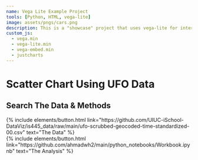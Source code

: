 ```yaml
---
name: Vega Lite Example Project
tools: [Python, HTML, vega-lite]
image: assets/pngs/cars.png
description: This is a "showcase" project that uses vega-lite for interactive viz!
custom_js:
  - vega.min
  - vega-lite.min
  - vega-embed.min
  - justcharts
---
```


# Scatter Chart Using UFO Data

<vegachart schema-url="{{ site.baseurl }}/assets/json/ufo_data_scatter.json" style="width: 100%"></vegachart>

## Search The Data & Methods

<div class="left">
{% include elements/button.html link="https://github.com/UIUC-iSchool-DataViz/is445_data/raw/main/ufo-scrubbed-geocoded-time-standardized-00.csv" text="The Data" %}
</div>

<div class="right">
{% include elements/button.html link="https://github.com/ahmadwh2/main/python_notebooks/Workbook.ipynb" text="The Analysis" %}
</div>

